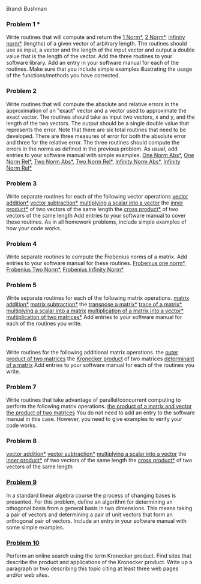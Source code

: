  Brandi Bushman
### Problem 1 *
Write routines that will compute and return the [1 Norm*](https://github.com/brandibushman/Math-4610-USU-Keobbe/blob/master/Software%20Manual%20Folder/1%20Norm%20Lengths.md), [2 Norm*](https://github.com/brandibushman/Math-4610-USU-Keobbe/blob/master/Software%20Manual%20Folder/2%20Norm%20Lengths.md),  [infinity norm*](https://github.com/brandibushman/Math-4610-USU-Keobbe/blob/master/Software%20Manual%20Folder/Inf%20Norm%20Lengths.md) (lengths) of a given vector of arbitrary length. The routines should use as input, a vector and the length of the input vector and output a double value that is the length of the vector. Add the three routines to your software library. Add an entry in your software manual for each of the routines. Make sure that you include simple examples illustrating the usage of the functions/methods you have corrected.



### Problem 2 
Write routines that will compute the absolute and relative errors in the approximation of an "exact" vector and a vector used to approximate the exact vector. The routines should take as input two vectors, x and y, and the length of the two vectors. The output should be a single double value that represents the error. Note that there are six total routines that need to be developed. There are three measures of error for both the absolute error and three for the relative error. The three routines should compute the errors in the norms as defined in the previous problem. As usual, add entries to your software manual with simple examples.
[One Norm Abs*](https://github.com/brandibushman/Math-4610-USU-Keobbe/blob/master/Software%20Manual%20Folder/One%20Norm%20Abs.md), [One Norm Rel*](https://github.com/brandibushman/Math-4610-USU-Keobbe/blob/master/Software%20Manual%20Folder/One%20Norm%20Rel.md), [Two Norm Abs*](https://github.com/brandibushman/Math-4610-USU-Keobbe/blob/master/Software%20Manual%20Folder/Two%20Norm%20Abs.md), [Two Norm Rel*](https://github.com/brandibushman/Math-4610-USU-Keobbe/blob/master/Software%20Manual%20Folder/Two%20Norm%20Rel.md), [Infinity Norm Abs*](https://github.com/brandibushman/Math-4610-USU-Keobbe/blob/master/Software%20Manual%20Folder/Infinity%20Norm%20Abs.md), [Infinity Norm Rel*](https://github.com/brandibushman/Math-4610-USU-Keobbe/blob/master/Software%20Manual%20Folder/Infinity%20Norm%20Rel.md)

### Problem  3
Write separate routines for each of the following vector operations
[vector addition*](https://github.com/brandibushman/Math-4610-USU-Keobbe/blob/master/Software%20Manual%20Folder/vector%20addition.md)
[vector subtraction*](https://github.com/brandibushman/Math-4610-USU-Keobbe/blob/master/Software%20Manual%20Folder/vector%20subtraction.md)
[multiplying a scalar into a vector](https://github.com/brandibushman/Math-4610-USU-Keobbe/blob/master/Software%20Manual%20Folder/multiplying%20a%20scalar%20into%20a%20vector.md)
the [inner product*](https://github.com/brandibushman/Math-4610-USU-Keobbe/blob/master/Software%20Manual%20Folder/inner%20product.md) of two vectors of the same length
the [cross product*](https://github.com/brandibushman/Math-4610-USU-Keobbe/blob/master/Software%20Manual%20Folder/cross%20product.md) of two vectors of the same length
Add entries to your software manual to cover these routines. As in all homework problems, include simple examples of how your code works.
 
### Problem 4
Write separate routines to compute the Frobenius norms of a matrix. Add entries to your software manual for these routines.
[Frobenius one norm*](https://github.com/brandibushman/Math-4610-USU-Keobbe/blob/master/Software%20Manual%20Folder/Frobenius%20one%20norm.md), [Frobenius Two Norm*](https://github.com/brandibushman/Math-4610-USU-Keobbe/blob/master/Software%20Manual%20Folder/Frobenius%20Two%20Norm.MD),  [Frobenius Infinity Norm*](https://github.com/brandibushman/Math-4610-USU-Keobbe/blob/master/Software%20Manual%20Folder/Frobenius%20Infinity%20Norm.md)

### Problem 5
Write separate routines for each of the following matrix operations.
[matrix addition*](https://github.com/brandibushman/Math-4610-USU-Keobbe/blob/master/Software%20Manual%20Folder/matrix%20addition.md)
[matrix subtraction*](https://github.com/brandibushman/Math-4610-USU-Keobbe/blob/master/Software%20Manual%20Folder/matrix%20subtraction.md)
the [transpose a matrix*](https://github.com/brandibushman/Math-4610-USU-Keobbe/blob/master/Software%20Manual%20Folder/transpose%20a%20matrix.md)
[trace of a matrix*](https://github.com/brandibushman/Math-4610-USU-Keobbe/blob/master/Software%20Manual%20Folder/trace%20of%20a%20matrix.md)
[multiplying a scalar into a matrix](https://github.com/brandibushman/Math-4610-USU-Keobbe/blob/master/Software%20Manual%20Folder/multiplying%20a%20scalar%20into%20a%20matrix.md)
[multiplication of a matrix into a vector*](https://github.com/brandibushman/Math-4610-USU-Keobbe/blob/master/Software%20Manual%20Folder/multiplication%20of%20a%20matrix%20into%20a%20vector.md)
[multiplication of two matrices*](https://github.com/brandibushman/Math-4610-USU-Keobbe/blob/master/Software%20Manual%20Folder/multiplication%20of%20two%20matrices.md)
Add entries to your software manual for each of the routines you write.

### Problem 6
Write routines for the following additional matrix operations.
the [outer product of two matrices](https://github.com/brandibushman/Math-4610-USU-Keobbe/blob/master/Software%20Manual%20Folder/outer%20product.md)
the [Kronecker product](https://github.com/brandibushman/Math-4610-USU-Keobbe/blob/master/Software%20Manual%20Folder/Kronecker%20product.md) of two matrices
[determinant of a matrix](https://github.com/brandibushman/Math-4610-USU-Keobbe/blob/master/Software%20Manual%20Folder/determinant.md)
Add entries to your software manual for each of the routines you write.
 
### Problem 7
 Write routines that take advantage of parallel/concurrent computing to perform the following matrix operations.
[the product of a matrix and vector](https://github.com/brandibushman/Math-4610-USU-Keobbe/blob/master/Practice/the%20product%20of%20a%20matrix%20and%20vector%20parallel.md)
[the product of two matrices](https://github.com/brandibushman/Math-4610-USU-Keobbe/blob/master/Practice/product%20of%20two%20matrices%20parallel.md)
You do not need to add an entry to the software manual in this case. However, you need to give examples to verify your code works.


### Problem 8 
[vector addition*](https://github.com/brandibushman/Math-4610-USU-Keobbe/blob/master/Software%20Manual%20Folder/vector%20addition.md)
[vector subtraction*](https://github.com/brandibushman/Math-4610-USU-Keobbe/blob/master/Software%20Manual%20Folder/vector%20subtraction.md)
[multiplying a scalar into a vector](https://github.com/brandibushman/Math-4610-USU-Keobbe/blob/master/Software%20Manual%20Folder/multiplying%20a%20scalar%20into%20a%20vector.md)
the [inner product*](https://github.com/brandibushman/Math-4610-USU-Keobbe/blob/master/Software%20Manual%20Folder/inner%20product.md) of two vectors of the same length
the [cross product*](https://github.com/brandibushman/Math-4610-USU-Keobbe/blob/master/Software%20Manual%20Folder/cross%20product.md) of two vectors of the same length

### [Problem 9](https://github.com/brandibushman/Math-4610-USU-Keobbe/blob/master/Software%20Manual%20Folder/Change%20of%20Basis.md)
 In a standard linear algebra course the process of changing bases is presented. For this problem, define an algorithm for determining an othogonal basis from a general basis in two dimensions. This means taking a pair of vectors and determining a pair of unit vectors that form an orthogonal pair of vectors. Include an entry in your software manual with some simple examples.

### [Problem 10](https://github.com/brandibushman/Math-4610-USU-Keobbe/blob/master/Practice/Problem%2010%20hw%203.md)
Perform an online search using the term Kronecker product. Find sites that describe the product and applications of the Kronecker product. Write up a paragraph or two describing this topic citing at least three web pages and/or web sites.

